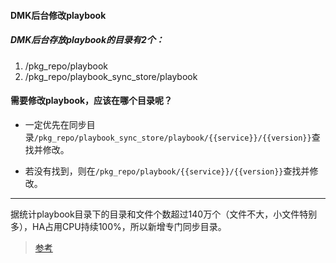 #### DMK后台修改playbook
##### DMK后台存放playbook的目录有2个：
1. /pkg_repo/playbook
2. /pkg_repo/playbook_sync_store/playbook


#### 需要修改playbook，应该在哪个目录呢？
* 一定优先在同步目录`/pkg_repo/playbook_sync_store/playbook/{{service}}/{{version}}`查找并修改。

* 若没有找到，则在`/pkg_repo/playbook/{{service}}/{{version}}`查找并修改。

----

据统计playbook目录下的目录和文件个数超过140万个（文件不大，小文件特别多），HA占用CPU持续100%，所以新增专门同步目录。

> [参考](http://3ms.huawei.com/hi/blog/608373_2285211.html)